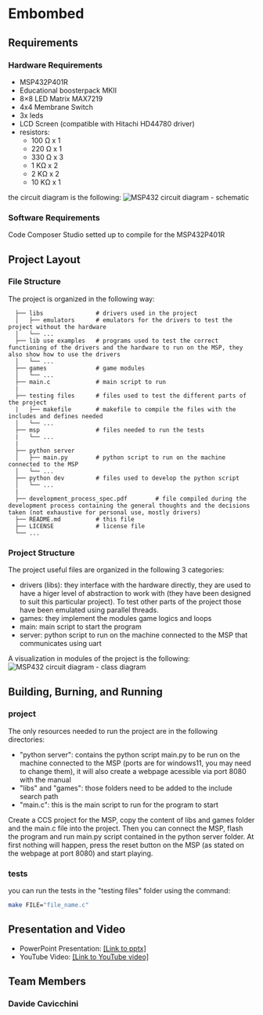 # Embombed

## Requirements

### Hardware Requirements

- MSP432P401R
- Educational boosterpack MKII
- 8×8 LED Matrix MAX7219
- 4x4 Membrane Switch
- 3x leds
- LCD Screen (compatible with Hitachi HD44780 driver)
- resistors:
  * 100 Ω x 1
  * 220 Ω x 1
  * 330 Ω x 3
  * 1  KΩ x 2
  * 2  KΩ x 2
  * 10 KΩ x 1

the circuit diagram is the following:
![MSP432 circuit diagram - schematic](https://user-images.githubusercontent.com/40665241/218135720-05fd87a3-022a-4da2-96a1-655c2c376dc8.svg)

### Software Requirements

Code Composer Studio setted up to compile for the MSP432P401R

## Project Layout

### File Structure

The project is organized in the following way:
```
  ├── libs               # drivers used in the project
  │   ├── emulators      # emulators for the drivers to test the project without the hardware
  │   └── ...
  ├── lib use examples   # programs used to test the correct functioning of the drivers and the hardware to run on the MSP, they also show how to use the drivers
  │   └── ...
  ├── games              # game modules
  │   └── ...
  ├── main.c             # main script to run
  |
  ├── testing files      # files used to test the different parts of the project
  |   ├── makefile       # makefile to compile the files with the includes and defines needed
  │   └── ...
  ├── msp                # files needed to run the tests
  |   └── ...
  |
  ├── python server
  │   ├── main.py        # python script to run on the machine connected to the MSP
  │   └── ...
  ├── python dev         # files used to develop the python script
  │   └── ...
  |
  ├── development_process_spec.pdf        # file compiled during the development process containing the general thoughts and the decisions taken (not exhaustive for personal use, mostly drivers)
  ├── README.md          # this file
  ├── LICENSE            # license file
  └── ...

```

### Project Structure

The project useful files are organized in the following 3 categories:
- drivers (libs): they interface with the hardware directly, they are used to have a higer level of abstraction to work with (they have been designed to suit this particular project). To test other parts of the project those have been emulated using parallel threads.
- games: they implement the modules game logics and loops
- main: main script to start the program
- server: python script to run on the machine connected to the MSP that communicates using uart

A visualization in modules of the project is the following:
![MSP432 circuit diagram - class diagram](https://user-images.githubusercontent.com/40665241/218137124-db3e8991-c1d4-4d16-9f7b-4af2d4c6d502.svg)

## Building, Burning, and Running

### project
The only resources needed to run the project are in the following directories:
- "python server": contains the python script main.py to be run on the machine connected to the MSP (ports are for windows11, you may need to change them), it will also create a webpage acessible via port 8080 with the manual
- "libs" and "games": those folders need to be added to the include search path
- "main.c": this is the main script to run for the program to start

Create a CCS project for the MSP, copy the content of libs and games folder and the main.c file into the project. Then you can connect the MSP, flash the program and run main.py script contained in the python server folder.
At first nothing will happen, press the reset button on the MSP (as stated on the webpage at port 8080) and start playing.

### tests
you can run the tests in the "testing files" folder using the command:
```bash
make FILE="file_name.c"
```

## Presentation and Video

- PowerPoint Presentation: [[Link to pptx]](https://github.com/DavidC001/Embombed/blob/main/presentazione.pptx)
- YouTube Video: [[Link to YouTube video]](https://youtu.be/mFVSnlVLkkg)

## Team Members

### Davide Cavicchini

